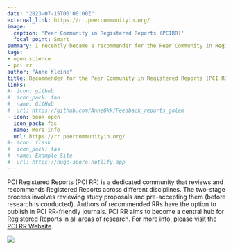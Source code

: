 ```yaml
---
date: "2023-07-15T00:00:00Z"
external_link: https://rr.peercommunityin.org/
image:
  caption: 'Peer Community in Registered Reports (PCIRR)'
  focal_point: Smart
summary: I recently became a recommender for the Peer Community in Registered Reports. 
tags:
- open science
- pci rr
author: "Anne Kleine"
title: Recommender for the Peer Community in Registered Reports (PCI RR)
links:
#- icon: github
#  icon_pack: fab
#  name: GitHub
#  url: https://github.com/AnneOkk/Feedback_reports_golem
- icon: book-open
  icon_pack: fas
  name: More info
  url: https://rr.peercommunityin.org/
#- icon: flask
#  icon_pack: fas
#  name: Example Site
#  url: https://hugo-apero.netlify.app
---
```


PCI Registered Reports (PCI RR) is a dedicated community that reviews and recommends Registered Reports across different disciplines. The two-stage process involves reviewing study proposals and pre-accepting them (before research is conducted). Authors of recommended RRs have the option to publish in PCI RR-friendly journals. PCI RR aims to become a central hub for Registered Reports in all areas of research. For more info, please visit the [PCI RR Website](https://rr.peercommunityin.org/).

![](/img/pcirr.jpg)

